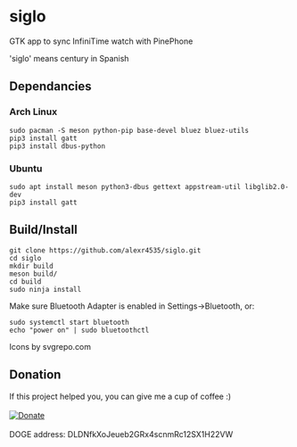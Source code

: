 # siglo
GTK app to sync InfiniTime watch with PinePhone

'siglo' means century in Spanish

## Dependancies
### Arch Linux
```
sudo pacman -S meson python-pip base-devel bluez bluez-utils
pip3 install gatt
pip3 install dbus-python
```
### Ubuntu
```
sudo apt install meson python3-dbus gettext appstream-util libglib2.0-dev
pip3 install gatt
```

## Build/Install
```
git clone https://github.com/alexr4535/siglo.git
cd siglo
mkdir build
meson build/
cd build
sudo ninja install
```

Make sure Bluetooth Adapter is enabled in Settings->Bluetooth, or:
```
sudo systemctl start bluetooth
echo "power on" | sudo bluetoothctl
```
Icons by svgrepo.com

## Donation
If this project helped you, you can give me a cup of coffee :)
<br/><br/>
[![Donate](https://img.shields.io/badge/Donate-PayPal-green.svg)](https://paypal.me/ironrobin)
<br/><br/>
DOGE address: DLDNfkXoJeueb2GRx4scnmRc12SX1H22VW
